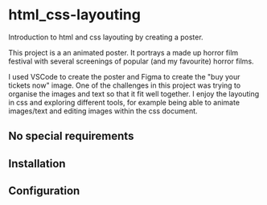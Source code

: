 # html_css-layouting
Introduction to html and css layouting by creating a poster.

This project is a an animated poster. It portrays a made up horror film festival with several screenings of popular (and my favourite) horror films.

I used VSCode to create the poster and Figma to create the "buy your tickets now" image. One of the challenges in this project was trying to organise the images and text so that it fit well together. I enjoy the layouting in css and exploring different tools, for example being able to animate images/text and editing images within the css document.


## No special requirements


## Installation


## Configuration
